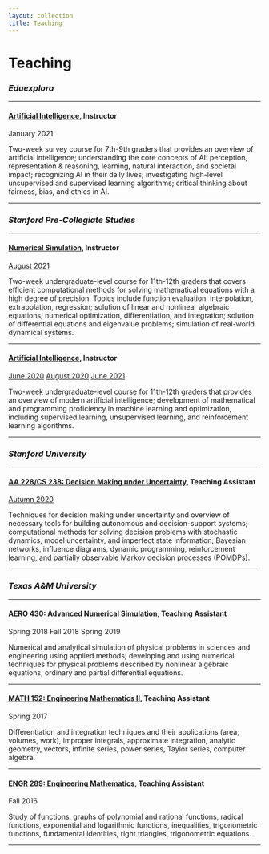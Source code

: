 ```yaml
---
layout: collection
title: Teaching
---
```


# Teaching

### *Eduexplora*
___

#### <a href="https://www.eduexplora.com/online/grade7-8-discrete-mathematics-talley-amir.php" target="_blank">Artificial Intelligence</a>, Instructor
<span class="tag is-small">January 2021</span>

Two-week survey course for 7th-9th graders that provides an overview of artificial intelligence; understanding the core concepts of AI: perception, representation & reasoning, learning, natural interaction, and societal impact; recognizing AI in their daily lives; investigating high-level unsupervised and supervised learning algorithms; critical thinking about fairness, bias, and ethics in AI.

___

### *Stanford Pre-Collegiate Studies*
___

#### <a href="https://summerinstitutes.spcs.stanford.edu/courses/2021/numerical-simulation?source=/courses/2021" target="_blank">Numerical Simulation</a>, Instructor
<span class="tag is-small"><a href="https://summerinstitutes.spcs.stanford.edu/courses/2021/numerical-simulation?source=/courses/2021" target="_blank">August 2021</a></span> 

Two-week undergraduate-level course for 11th-12th graders that covers efficient computational methods for solving mathematical equations with a high degree of precision. Topics include function evaluation, interpolation, extrapolation, regression; solution of linear and nonlinear algebraic equations; numerical optimization, differentiation, and integration; solution of differential equations and eigenvalue problems; simulation of real-world dynamical systems.

___

#### <a href="https://summerinstitutes.spcs.stanford.edu/courses/2021/artificial-intelligence?source=/courses/2021" target="_blank">Artificial Intelligence</a>, Instructor
<span class="tag is-small"><a href="https://summerinstitutes.spcs.stanford.edu/courses/2020/artificial-intelligence-0?source=/courses/2020" target="_blank">June 2020</a></span> <span class="tag is-small"><a href="https://summerinstitutes.spcs.stanford.edu/courses/2020/artificial-intelligence-1" target="_blank">August 2020</a></span> <span class="tag is-small"><a href="https://summerinstitutes.spcs.stanford.edu/courses/2021/artificial-intelligence?source=/courses/2021" target="_blank">June 2021</a></span>

Two-week undergraduate-level course for 11th-12th graders that provides an overview of modern artificial intelligence; development of mathematical and programming proficiency in machine learning and optimization, including supervised learning, unsupervised learning, and reinforcement learning algorithms.

___

### *Stanford University*
___

#### <a href="https://web.stanford.edu/class/aa228/cgi-bin/wp/" target="_blank">AA 228/CS 238: Decision Making under Uncertainty</a>, Teaching Assistant
<span class="tag is-small"><a href="https://explorecourses.stanford.edu/search?q=cs+238&view=catalog&page=0&academicYear=&filter-term-Autumn=on&collapse=&filter-coursestatus-Active=on" target="_blank">Autumn 2020</a></span>

Techniques for decision making under uncertainty and overview of necessary tools for building autonomous and decision-support systems; computational methods for solving decision problems with stochastic dynamics, model uncertainty, and imperfect state information; Bayesian networks, influence diagrams, dynamic programming, reinforcement learning, and partially observable Markov decision processes (POMDPs).

___

### *Texas A&M University*
___

#### <a href="https://catalog.tamu.edu/undergraduate/course-descriptions/aero/" target="_blank">AERO 430: Advanced Numerical Simulation</a>, Teaching Assistant
<span class="tag is-small">Spring 2018</span> <span class="tag is-small">Fall 2018</span> <span class="tag is-small">Spring 2019</span>

Numerical and analytical simulation of physical problems in sciences and engineering using applied methods; developing and using numerical techniques for physical problems described by nonlinear algebraic equations, ordinary and partial differential equations.

___

#### <a href="https://catalog.tamu.edu/undergraduate/course-descriptions/math/" target="_blank">MATH 152: Engineering Mathematics II</a>, Teaching Assistant
<span class="tag is-small">Spring 2017</span>

Differentiation and integration techniques and their applications (area, volumes, work), improper integrals, approximate integration, analytic geometry, vectors, infinite series, power series, Taylor series, computer algebra.

___

#### <a href="https://catalog.tamu.edu/undergraduate/course-descriptions/engr/" target="_blank">ENGR 289: Engineering Mathematics</a>, Teaching Assistant
<span class="tag is-small">Fall 2016</span>

Study of functions, graphs of polynomial and rational functions, radical functions, exponential and logarithmic functions, inequalities, trigonometric functions, fundamental identities, right triangles, trigonometric equations.

___
